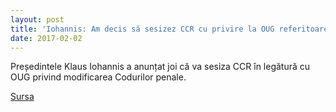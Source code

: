 ```yaml
---
layout: post
title: 'Iohannis: Am decis să sesizez CCR cu privire la OUG referitoare la modificarea Codurilor penale'
date: 2017-02-02
---
```


Președintele Klaus Iohannis a anunțat joi că va sesiza CCR în legătură cu OUG privind modificarea Codurilor penale.


[Sursa](http://www.agerpres.ro/politica/2017/02/02/iohannis-am-decis-sa-sesizez-ccr-cu-privire-la-oug-privind-modificarea-codurilor-penale-11-15-22)
